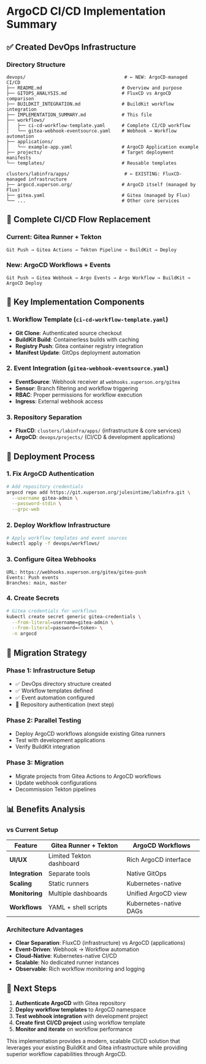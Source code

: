 # ArgoCD CI/CD Implementation Summary

## ✅ Created DevOps Infrastructure

### Directory Structure
```
devops/                                    # ← NEW: ArgoCD-managed CI/CD
├── README.md                             # Overview and purpose
├── GITOPS_ANALYSIS.md                    # FluxCD vs ArgoCD comparison
├── BUILDKIT_INTEGRATION.md               # BuildKit workflow integration
├── IMPLEMENTATION_SUMMARY.md             # This file
├── workflows/
│   ├── ci-cd-workflow-template.yaml      # Complete CI/CD workflow
│   └── gitea-webhook-eventsource.yaml    # Webhook → Workflow automation
├── applications/
│   └── example-app.yaml                  # ArgoCD Application example
├── projects/                             # Target deployment manifests
└── templates/                            # Reusable templates

clusters/labinfra/apps/                    # ← EXISTING: FluxCD-managed infrastructure
├── argocd.xuperson.org/                  # ArgoCD itself (managed by Flux)
├── gitea.yaml                            # Gitea (managed by Flux)
└── ...                                   # Other core services
```

## 🔄 Complete CI/CD Flow Replacement

### Current: Gitea Runner + Tekton
```
Git Push → Gitea Actions → Tekton Pipeline → BuildKit → Deploy
```

### New: ArgoCD Workflows + Events
```
Git Push → Gitea Webhook → Argo Events → Argo Workflow → BuildKit → ArgoCD Deploy
```

## 🎯 Key Implementation Components

### 1. Workflow Template (`ci-cd-workflow-template.yaml`)
- **Git Clone**: Authenticated source checkout
- **BuildKit Build**: Containerless builds with caching
- **Registry Push**: Gitea container registry integration
- **Manifest Update**: GitOps deployment automation

### 2. Event Integration (`gitea-webhook-eventsource.yaml`)
- **EventSource**: Webhook receiver at `webhooks.xuperson.org/gitea`
- **Sensor**: Branch filtering and workflow triggering
- **RBAC**: Proper permissions for workflow execution
- **Ingress**: External webhook access

### 3. Repository Separation
- **FluxCD**: `clusters/labinfra/apps/` (infrastructure & core services)
- **ArgoCD**: `devops/projects/` (CI/CD & development applications)

## 🚀 Deployment Process

### 1. Fix ArgoCD Authentication
```bash
# Add repository credentials
argocd repo add https://git.xuperson.org/julesintime/labinfra.git \
  --username gitea-admin \
  --password-stdin \
  --grpc-web
```

### 2. Deploy Workflow Infrastructure
```bash
# Apply workflow templates and event sources
kubectl apply -f devops/workflows/
```

### 3. Configure Gitea Webhooks
```
URL: https://webhooks.xuperson.org/gitea/gitea-push
Events: Push events
Branches: main, master
```

### 4. Create Secrets
```bash
# Gitea credentials for workflows
kubectl create secret generic gitea-credentials \
  --from-literal=username=gitea-admin \
  --from-literal=password=<token> \
  -n argocd
```

## 🔧 Migration Strategy

### Phase 1: Infrastructure Setup
- ✅ DevOps directory structure created
- ✅ Workflow templates defined
- ✅ Event automation configured
- 🔄 Repository authentication (next step)

### Phase 2: Parallel Testing
- Deploy ArgoCD workflows alongside existing Gitea runners
- Test with development applications
- Verify BuildKit integration

### Phase 3: Migration
- Migrate projects from Gitea Actions to ArgoCD workflows
- Update webhook configurations
- Decommission Tekton pipelines

## 📊 Benefits Analysis

### vs Current Setup
| Feature | Gitea Runner + Tekton | ArgoCD Workflows |
|---------|----------------------|------------------|
| **UI/UX** | Limited Tekton dashboard | Rich ArgoCD interface |
| **Integration** | Separate tools | Native GitOps |
| **Scaling** | Static runners | Kubernetes-native |
| **Monitoring** | Multiple dashboards | Unified ArgoCD view |
| **Workflows** | YAML + shell scripts | Kubernetes-native DAGs |

### Architecture Advantages
- **Clear Separation**: FluxCD (infrastructure) vs ArgoCD (applications)
- **Event-Driven**: Webhook → Workflow automation
- **Cloud-Native**: Kubernetes-native CI/CD
- **Scalable**: No dedicated runner instances
- **Observable**: Rich workflow monitoring and logging

## 🎯 Next Steps

1. **Authenticate ArgoCD** with Gitea repository
2. **Deploy workflow templates** to ArgoCD namespace
3. **Test webhook integration** with development project
4. **Create first CI/CD project** using workflow template
5. **Monitor and iterate** on workflow performance

This implementation provides a modern, scalable CI/CD solution that leverages your existing BuildKit and Gitea infrastructure while providing superior workflow capabilities through ArgoCD.